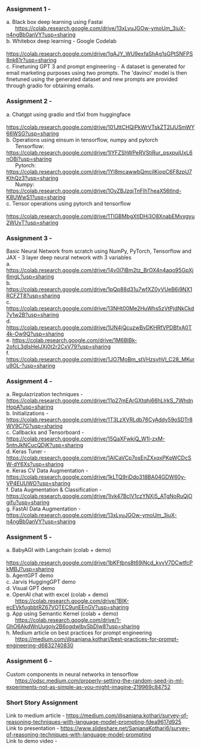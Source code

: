 ### Assignment 1 - 
a. Black box deep learning using Fastai <br>
&nbsp; &nbsp; &nbsp; https://colab.research.google.com/drive/13xLyuJGOw-ymoUm_3iuX-n4ngBb0anVY?usp=sharing <br>
b. Whitebox deep learning - Google Codelab <br>
&nbsp; &nbsp; &nbsp; https://colab.research.google.com/drive/1gAJY_WU9exfaShAg1sGPtSNFPS8nk61r?usp=sharing <br>
c. Finetuning GPT 3 and prompt engineering - A dataset is generated for email marketing purposes using two prompts. The 'davinci' model is then finetuned using the generated dataset and new prompts are provided through gradio for obtaining emails.

### Assignment 2 - 
a. Chatgpt using gradio and t5xl from huggingface <br>
&nbsp; &nbsp; &nbsp; https://colab.research.google.com/drive/101JttCHQjPkWrVTskZT2IJUSmWY66WSG?usp=sharing <br>
b. Operations using einsum in tensorflow, numpy and pytorch <br>
&nbsp; &nbsp; &nbsp; Tensorflow: https://colab.research.google.com/drive/1IYFZShWPeRVStiRur_psxpujUxL6nOBi?usp=sharing <br>
&nbsp; &nbsp; &nbsp; Pytorch: https://colab.research.google.com/drive/1Yl8mcawwbQmcilKiopC6F8zpU7KthQz3?usp=sharing <br>
&nbsp; &nbsp; &nbsp; Numpy: https://colab.research.google.com/drive/1OyZBJzqiTnFlhTheaX56tInd-K8UWwS1?usp=sharing <br>
c. Tensor operations using pytorch and tensorflow <br>
&nbsp; &nbsp; &nbsp; https://colab.research.google.com/drive/1TlGBMbgXtIDHj3O8XnabEMvxgyu2WUyT?usp=sharing

### Assignment 3 - 
Basic Neural Network from scratch using NumPy, PyTorch, Tensorflow and JAX - 3 layer deep neural network with 3 variables <br>
a. https://colab.research.google.com/drive/14v0I7iBm2tz_BrOX4n4aqo95GpXj6mgL?usp=sharing <br>
b. https://colab.research.google.com/drive/1pQp88d31u7wfXZ0yVUeB6i9NX1RCFZT8?usp=sharing <br>
c. https://colab.research.google.com/drive/13NHt00Me2HuWhs5zVtPjdNkCkd7y1w2B?usp=sharing <br>
d. https://colab.research.google.com/drive/1UN4jQcuzwBvDKHRfVPDBfxA0T4k-Ow9Q?usp=sharing <br>
e. https://colab.research.google.com/drive/1M6BlBk-2ofcL3dIsHeIJXj0t2r2CxV79?usp=sharing <br>
f. https://colab.research.google.com/drive/1JO7MoBm_stVHzsvhVI_C28_MKuru9OL-?usp=sharing

### Assignment 4 - 
a. Regulazrization techniques - https://colab.research.google.com/drive/11p27mEArGXtqhi66hLlrkS_7WhdnHopA?usp=sharing <br>
b. Initializations - https://colab.research.google.com/drive/1T3LzXVRLdb76CyAddy59oSDTr8WV9C7G?usp=sharing <br>
c. Callbacks and Tensorboard - https://colab.research.google.com/drive/15QaXFwkiQ_W1l-zxM-5ntnJkNCucQDjK?usp=sharing <br>
d. Keras Tuner - https://colab.research.google.com/drive/1AICaVCp7osEnZXxqxPKpWCDcSW-dY6Xs?usp=sharing <br>
e. Keras CV Data Augmentation - https://colab.research.google.com/drive/1kLTQ9riDdo318BA04GDW60y-VP4EUUWO?usp=sharing <br>
f. Data Augmentation & Classification - https://colab.research.google.com/drive/1lvk47BclV1czYNXi5_ATgNoRuQjOgifu?usp=sharing <br>
g. FastAI Data Augmentation - https://colab.research.google.com/drive/13xLyuJGOw-ymoUm_3iuX-n4ngBb0anVY?usp=sharing

### Assignment 5 - 
a. BabyAGI with Langchain (colab + demo) <br>
&nbsp; &nbsp; &nbsp; https://colab.research.google.com/drive/1bKFtbns8t69iNcd_kvvV7DCwtfcPkMBJ?usp=sharing <br>
b. AgentGPT demo <br>
c. Jarvis HuggingGPT demo <br>
d. Visual GPT demo <br>
e. OpenAI chat with excel (colab + demo) <br>
&nbsp; &nbsp; &nbsp; https://colab.research.google.com/drive/1BIK-ecEVkfugbbtRZ67VOTEC9unEEnGV?usp=sharing <br>
g. App using Semantic Kernel (colab + demo) <br>
&nbsp; &nbsp; &nbsp; https://colab.research.google.com/drive/1-GhO6AkdWnUugojy2B6ogdwlbvSbDIw8?usp=sharing <br>
h. Medium article on best practices for prompt engineering <br>
&nbsp; &nbsp; &nbsp; https://medium.com/@sanjana.kothari/best-practices-for-prompt-engineering-d6832740830

### Assignment 6 - 
Custom components in neural networks in tensorflow <br>
&nbsp; &nbsp; &nbsp; https://odsc.medium.com/properly-setting-the-random-seed-in-ml-experiments-not-as-simple-as-you-might-imagine-219969c84752

### Short Story Assignment
Link to medium article - https://medium.com/@sanjana.kothari/survey-of-reasoning-techniques-with-language-model-prompting-fdea9617d925 <br>
Link to presentation - https://www.slideshare.net/SanjanaKothari6/survey-of-reasoning-techniques-with-language-model-prompting <br>
Link to demo video - 
